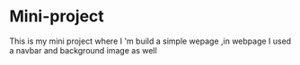 # Mini-project
This is my mini project where I 'm build a  simple wepage ,in webpage I used a navbar and background image as well
